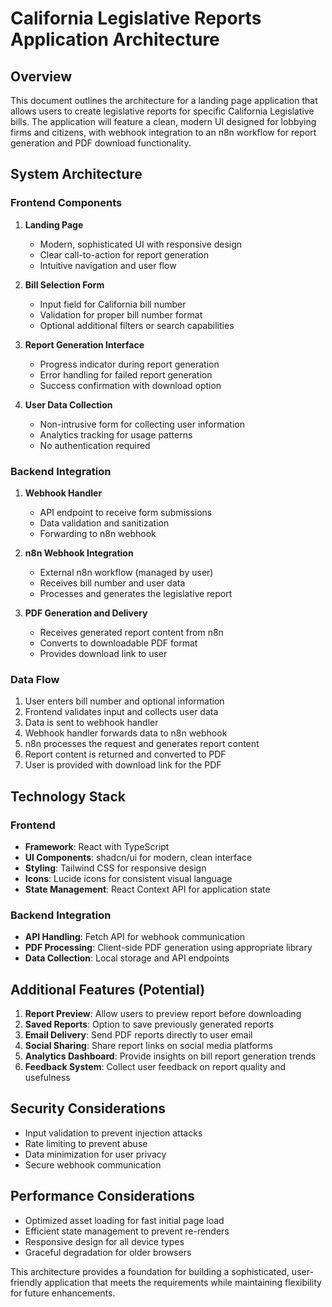 # California Legislative Reports Application Architecture

## Overview
This document outlines the architecture for a landing page application that allows users to create legislative reports for specific California Legislative bills. The application will feature a clean, modern UI designed for lobbying firms and citizens, with webhook integration to an n8n workflow for report generation and PDF download functionality.

## System Architecture

### Frontend Components
1. **Landing Page**
   - Modern, sophisticated UI with responsive design
   - Clear call-to-action for report generation
   - Intuitive navigation and user flow

2. **Bill Selection Form**
   - Input field for California bill number
   - Validation for proper bill number format
   - Optional additional filters or search capabilities

3. **Report Generation Interface**
   - Progress indicator during report generation
   - Error handling for failed report generation
   - Success confirmation with download option

4. **User Data Collection**
   - Non-intrusive form for collecting user information
   - Analytics tracking for usage patterns
   - No authentication required

### Backend Integration
1. **Webhook Handler**
   - API endpoint to receive form submissions
   - Data validation and sanitization
   - Forwarding to n8n webhook

2. **n8n Webhook Integration**
   - External n8n workflow (managed by user)
   - Receives bill number and user data
   - Processes and generates the legislative report

3. **PDF Generation and Delivery**
   - Receives generated report content from n8n
   - Converts to downloadable PDF format
   - Provides download link to user

### Data Flow
1. User enters bill number and optional information
2. Frontend validates input and collects user data
3. Data is sent to webhook handler
4. Webhook handler forwards data to n8n webhook
5. n8n processes the request and generates report content
6. Report content is returned and converted to PDF
7. User is provided with download link for the PDF

## Technology Stack

### Frontend
- **Framework**: React with TypeScript
- **UI Components**: shadcn/ui for modern, clean interface
- **Styling**: Tailwind CSS for responsive design
- **Icons**: Lucide icons for consistent visual language
- **State Management**: React Context API for application state

### Backend Integration
- **API Handling**: Fetch API for webhook communication
- **PDF Processing**: Client-side PDF generation using appropriate library
- **Data Collection**: Local storage and API endpoints

## Additional Features (Potential)
1. **Report Preview**: Allow users to preview report before downloading
2. **Saved Reports**: Option to save previously generated reports
3. **Email Delivery**: Send PDF reports directly to user email
4. **Social Sharing**: Share report links on social media platforms
5. **Analytics Dashboard**: Provide insights on bill report generation trends
6. **Feedback System**: Collect user feedback on report quality and usefulness

## Security Considerations
- Input validation to prevent injection attacks
- Rate limiting to prevent abuse
- Data minimization for user privacy
- Secure webhook communication

## Performance Considerations
- Optimized asset loading for fast initial page load
- Efficient state management to prevent re-renders
- Responsive design for all device types
- Graceful degradation for older browsers

This architecture provides a foundation for building a sophisticated, user-friendly application that meets the requirements while maintaining flexibility for future enhancements.
